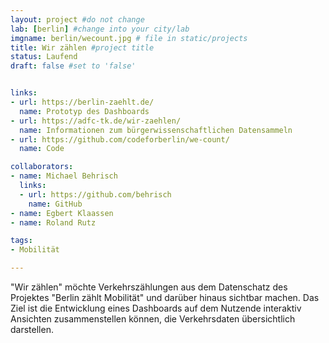 ```yaml
---
layout: project #do not change
lab: [berlin] #change into your city/lab
imgname: berlin/wecount.jpg # file in static/projects
title: Wir zählen #project title
status: Laufend
draft: false #set to 'false'


links:
- url: https://berlin-zaehlt.de/
  name: Prototyp des Dashboards
- url: https://adfc-tk.de/wir-zaehlen/
  name: Informationen zum bürgerwissenschaftlichen Datensammeln
- url: https://github.com/codeforberlin/we-count/
  name: Code

collaborators:
- name: Michael Behrisch
  links:
  - url: https://github.com/behrisch
    name: GitHub
- name: Egbert Klaassen
- name: Roland Rutz

tags:
- Mobilität

---
```

"Wir zählen" möchte Verkehrszählungen aus dem Datenschatz des
Projektes "Berlin zählt Mobilität" und darüber hinaus
sichtbar machen. Das Ziel ist die Entwicklung eines Dashboards
auf dem Nutzende interaktiv Ansichten zusammenstellen können,
die Verkehrsdaten übersichtlich darstellen.
